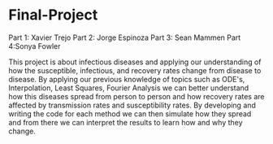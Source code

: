 # Final-Project
Part 1: Xavier Trejo
Part 2: Jorge Espinoza
Part 3: Sean Mammen
Part 4:Sonya Fowler

This project is about infectious diseases and applying our understanding of how the susceptible, infectious, and recovery rates change from disease to disease. By applying our previous knowledge of topics such as ODE's, Interpolation, Least Squares, Fourier Analysis we can better understand how this diseases spread from person to person and how recovery rates are affected by transmission rates and susceptibility rates. By developing and writing the code for each method we can then simulate how they spread and from there we can interpret the results to learn how and why they change.
